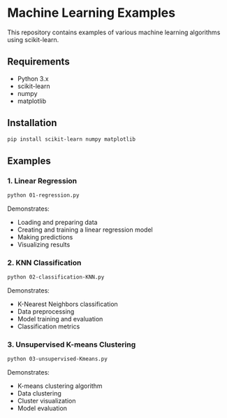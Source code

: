 # Machine Learning Examples

This repository contains examples of various machine learning algorithms using scikit-learn.

## Requirements

- Python 3.x
- scikit-learn
- numpy
- matplotlib

## Installation

```bash
pip install scikit-learn numpy matplotlib
```

## Examples

### 1. Linear Regression
```bash
python 01-regression.py
```
Demonstrates:
- Loading and preparing data
- Creating and training a linear regression model
- Making predictions
- Visualizing results

### 2. KNN Classification
```bash
python 02-classification-KNN.py
```
Demonstrates:
- K-Nearest Neighbors classification
- Data preprocessing
- Model training and evaluation
- Classification metrics

### 3. Unsupervised K-means Clustering
```bash
python 03-unsupervised-Kmeans.py
```
Demonstrates:
- K-means clustering algorithm
- Data clustering
- Cluster visualization
- Model evaluation 